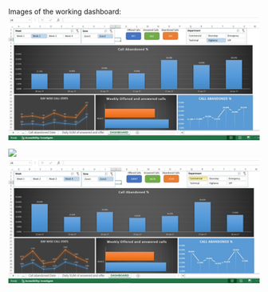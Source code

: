 Images of the working dashboard:
<img src="https://github.com/SamarthBahukhandi/Call_centre_dashboard/blob/main/demo/first.jpg?raw=true">

<img src="https://github.com/SamarthBahukhandi/Call_centre_dashboard/blob/main/demo/second.jpg?raw=true">

<img src="https://github.com/SamarthBahukhandi/Call_centre_dashboard/blob/main/demo/third.jpg?raw=true">
